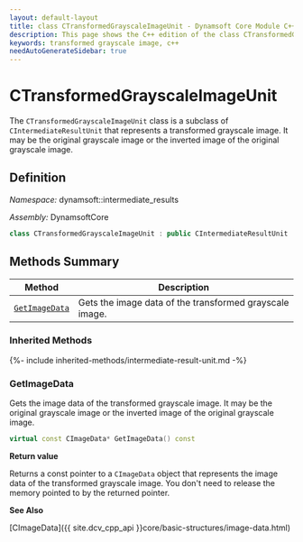 ```yaml
---
layout: default-layout
title: class CTransformedGrayscaleImageUnit - Dynamsoft Core Module C++ Edition API Reference
description: This page shows the C++ edition of the class CTransformedGrayscaleImageUnit in Dynamsoft Core Module.
keywords: transformed grayscale image, c++
needAutoGenerateSidebar: true
---
```


# CTransformedGrayscaleImageUnit

The `CTransformedGrayscaleImageUnit` class is a subclass of `CIntermediateResultUnit` that represents a transformed grayscale image. It may be the original grayscale image or the inverted image of the original grayscale image.

## Definition

*Namespace:* dynamsoft::intermediate_results

*Assembly:* DynamsoftCore

```cpp
class CTransformedGrayscaleImageUnit : public CIntermediateResultUnit 
```

## Methods Summary

| Method               | Description |
|----------------------|-------------|
| [`GetImageData`](#getimagedata) | Gets the image data of the transformed grayscale image.|

### Inherited Methods

{%- include inherited-methods/intermediate-result-unit.md -%}

### GetImageData

Gets the image data of the transformed grayscale image. It may be the original grayscale image or the inverted image of the original grayscale image.

```cpp
virtual const CImageData* GetImageData() const
```

**Return value**

Returns a const pointer to a `CImageData` object that represents the image data of the transformed grayscale image. You don't need to release the memory pointed to by the returned pointer.

**See Also**

[CImageData]({{ site.dcv_cpp_api }}core/basic-structures/image-data.html)

